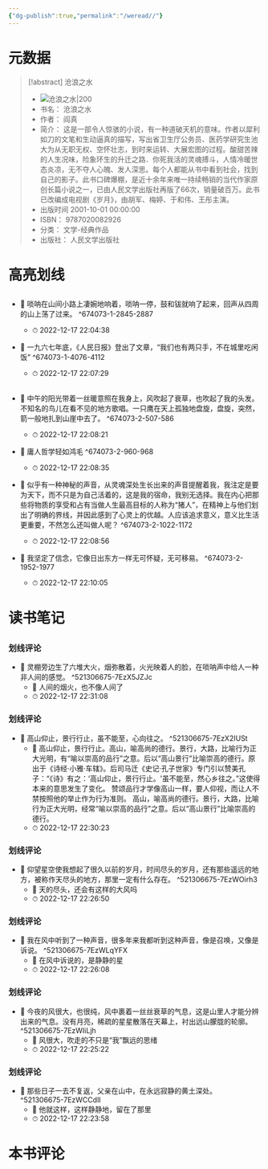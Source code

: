 ```yaml
---
{"dg-publish":true,"permalink":"/weread//"}
---
```


# 元数据
> [!abstract] 沧浪之水
> - ![ 沧浪之水|200](https://wfqqreader-1252317822.image.myqcloud.com/cover/73/674073/t7_674073.jpg)
> - 书名： 沧浪之水
> - 作者： 阎真
> - 简介： 这是一部令人惊骇的小说，有一种道破天机的意味。作者以犀利如刀的文笔和生动逼真的描写，写出省卫生厅公务员、医药学研究生池大为从无职无权、空怀壮志，到时来运转、大展宏图的过程。酸甜苦辣的人生况味，险象环生的升迁之路．你死我活的灵魂搏斗，人情冷暖世态炎凉，无不夺人心魄、发人深思。每个人都能从书中看到社会，找到自己的影子。此书口碑爆棚，是近十余年来唯一持续畅销的当代作家原创长篇小说之一，已由人民文学出版社再版了66次，销量破百万。此书已改编成电视剧《岁月》，由胡军、梅婷、于和伟、王彤主演。
> - 出版时间 2001-10-01 00:00:00
> - ISBN： 9787020082926
> - 分类： 文学-经典作品
> - 出版社： 人民文学出版社

# 高亮划线

## 

 
 
 
 
 
 

- 📌 唢呐在山间小路上凄婉地响着，唢呐一停，鼓和钹就响了起来，回声从四周的山上荡了过来。 ^674073-1-2845-2887
    - ⏱ 2022-12-17 22:04:38 

- 📌 一九六七年底，《人民日报》登出了文章，“我们也有两只手，不在城里吃闲饭” ^674073-1-4076-4112
    - ⏱ 2022-12-17 22:07:29 
## 


- 📌 中午的阳光带着一丝暖意照在我身上，风吹起了衰草，也吹起了我的头发。不知名的鸟儿在看不见的地方歌唱。一只鹰在天上孤独地盘旋，盘旋，突然，箭一般地扎到山崖中去了。 ^674073-2-507-586
    - ⏱ 2022-12-17 22:08:21 

- 📌 庸人哲学轻如鸿毛 ^674073-2-960-968
    - ⏱ 2022-12-17 22:08:35 

- 📌 似乎有一种神秘的声音，从灵魂深处生长出来的声音提醒着我，我注定是要为天下，而不只是为自己活着的，这是我的宿命，我别无选择。我在内心把那些将物质的享受和占有当做人生最高目标的人称为“猪人”，在精神上与他们划出了明确的界线，并因此感到了心灵上的优越。人应该追求意义，意义比生活更重要，不然怎么还叫做人呢？ ^674073-2-1022-1172
    - ⏱ 2022-12-17 22:08:56 

- 📌 我坚定了信念，它像日出东方一样无可怀疑，无可移易。 ^674073-2-1952-1977
    - ⏱ 2022-12-17 22:10:05 
# 读书笔记

## 

### 划线评论
- 📌 灵棚旁边生了六堆大火，烟弥散着，火光映着人的脸，在唢呐声中给人一种非人间的感觉。  ^521306675-7EzX5JZJc
    - 💭 人间的烟火，也不像人间了
    - ⏱ 2022-12-17 22:31:08

### 划线评论
- 📌 高山仰止，景行行止，虽不能至，心向往之。  ^521306675-7EzX2IUSt
    - 💭 高山仰止，景行行止。高山，喻高尚的德行。景行，大路，比喻行为正大光明，有“喻以崇高的品行”之意。后以“高山景行”比喻崇高的德行。原出于《诗经·小雅·车辖》。后司马迁《史记·孔子世家》专门引以赞美孔子：“《诗》有之：‘高山仰止，景行行止。'虽不能至，然心乡往之。”这使得本来的意思发生了变化。
赞颂品行才学像高山一样，要人仰视，而让人不禁按照他的举止作为行为准则。
高山，喻高尚的德行。景行，大路，比喻行为正大光明，经常“喻以崇高的品行”之意。后以“高山景行”比喻崇高的德行。
    - ⏱ 2022-12-17 22:30:23

### 划线评论
- 📌 仰望星空使我想起了很久以前的岁月，时间尽头的岁月，还有那些遥远的地方，被称作天尽头的地方，那里一定有什么存在。  ^521306675-7EzWOirh3
    - 💭 天的尽头，还会有这样的大风吗
    - ⏱ 2022-12-17 22:26:50

### 划线评论
- 📌 我在风中听到了一种声音，很多年来我都听到这种声音，像是召唤，又像是诉说。  ^521306675-7EzWLqYFX
    - 💭 在风中诉说的，是静静的星
    - ⏱ 2022-12-17 22:26:08

### 划线评论
- 📌 今夜的风很大，也很纯，风中裹着一丝丝衰草的气息，这是山里人才能分辨出来的气息。没有月亮，稀疏的星星散落在天幕上，衬出远山朦胧的轮廓。  ^521306675-7EzWIiLjh
    - 💭 风很大，吹走的不只是“我”飘远的思绪 
    - ⏱ 2022-12-17 22:25:22

### 划线评论
- 📌 那些日子一去不复返，父亲在山中，在永远寂静的黄土深处。  ^521306675-7EzWCCdlI
    - 💭 他就这样，这样静静地，留在了那里
    - ⏱ 2022-12-17 22:23:58
   
# 本书评论
